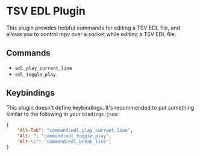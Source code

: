 # TSV EDL Plugin

This plugin provides helpful commands for editing a TSV EDL file, and allows you to control mpv over a socket while editing a TSV EDL file.

## Commands

* `edl_play_current_line`
* `edl_toggle_play`

## Keybindings

This plugin doesn't define keybindings. It's recommended to put something similar to the following in your `bindings.json`:

```json
{
	"Alt-Tab": "command:edl_play_current_line",
	"Alt- ": "command:edl_toggle_play",
	"Alt-\\": "command:edl_break_line",
}
```
